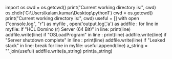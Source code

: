 import os
cwd = os.getcwd()
print("Current working directory is:", cwd)
os.chdir('C:\\Users\\kalam.kumar\\Desktop\\python1')
cwd = os.getcwd()
print("Current working directory is:", cwd)
useful = []
with open ("console.log", "r") as myfile , open('output.log','a') as addfile :
    for line in myfile:
        if "HCL Domino (r) Server (64 Bit)" in line:
            print(line)
            addfile.write(line)
        if "OSLoadProgram" in line :
            print(line)
            addfile.write(line)
        if "Server shutdown complete" in line :
            print(line)
            addfile.write(line)
        if "Leaked stack" in line:
            break
    for line in myfile:
        useful.append(line)
        a_string = "".join(useful)
        addfile.write(a_string)
        print(a_string)
        
